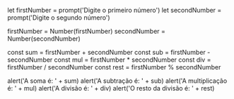 let firstNumber = prompt('Digite o primeiro número')
let secondNumber = prompt('Digite o segundo número')

firstNumber = Number(firstNumber)
secondNumber = Number(secondNumber)

const sum = firstNumber + secondNumber
const sub = firstNumber - secondNumber
const mul = firstNumber * secondNumber
const div = firstNumber / secondNumber
const rest = firstNumber % secondNumber

alert('A soma é: ' + sum)
alert('A subtração é: ' + sub)
alert('A multiplicação é: ' + mul)
alert('A divisão é: ' + div)
alert('O resto da divisão é: ' + rest)